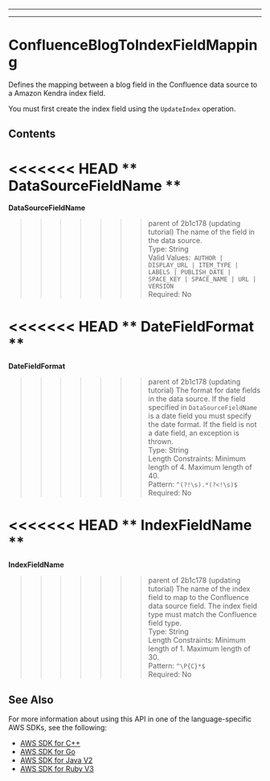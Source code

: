 --------

--------

# ConfluenceBlogToIndexFieldMapping<a name="API_ConfluenceBlogToIndexFieldMapping"></a>

Defines the mapping between a blog field in the Confluence data source to a Amazon Kendra index field\.

You must first create the index field using the `UpdateIndex` operation\. 

## Contents<a name="API_ConfluenceBlogToIndexFieldMapping_Contents"></a>

<<<<<<< HEAD
 ** DataSourceFieldName **   <a name="Kendra-Type-ConfluenceBlogToIndexFieldMapping-DataSourceFieldName"></a>
=======
 **DataSourceFieldName**   <a name="Kendra-Type-ConfluenceBlogToIndexFieldMapping-DataSourceFieldName"></a>
>>>>>>> parent of 2b1c178 (updating tutorial)
The name of the field in the data source\.   
Type: String  
Valid Values:` AUTHOR | DISPLAY_URL | ITEM_TYPE | LABELS | PUBLISH_DATE | SPACE_KEY | SPACE_NAME | URL | VERSION`   
Required: No

<<<<<<< HEAD
 ** DateFieldFormat **   <a name="Kendra-Type-ConfluenceBlogToIndexFieldMapping-DateFieldFormat"></a>
=======
 **DateFieldFormat**   <a name="Kendra-Type-ConfluenceBlogToIndexFieldMapping-DateFieldFormat"></a>
>>>>>>> parent of 2b1c178 (updating tutorial)
The format for date fields in the data source\. If the field specified in `DataSourceFieldName` is a date field you must specify the date format\. If the field is not a date field, an exception is thrown\.  
Type: String  
Length Constraints: Minimum length of 4\. Maximum length of 40\.  
Pattern: `^(?!\s).*(?<!\s)$`   
Required: No

<<<<<<< HEAD
 ** IndexFieldName **   <a name="Kendra-Type-ConfluenceBlogToIndexFieldMapping-IndexFieldName"></a>
=======
 **IndexFieldName**   <a name="Kendra-Type-ConfluenceBlogToIndexFieldMapping-IndexFieldName"></a>
>>>>>>> parent of 2b1c178 (updating tutorial)
The name of the index field to map to the Confluence data source field\. The index field type must match the Confluence field type\.  
Type: String  
Length Constraints: Minimum length of 1\. Maximum length of 30\.  
Pattern: `^\P{C}*$`   
Required: No

## See Also<a name="API_ConfluenceBlogToIndexFieldMapping_SeeAlso"></a>

For more information about using this API in one of the language\-specific AWS SDKs, see the following:
+  [ AWS SDK for C\+\+](https://docs.aws.amazon.com/goto/SdkForCpp/kendra-2019-02-03/ConfluenceBlogToIndexFieldMapping) 
+  [ AWS SDK for Go](https://docs.aws.amazon.com/goto/SdkForGoV1/kendra-2019-02-03/ConfluenceBlogToIndexFieldMapping) 
+  [ AWS SDK for Java V2](https://docs.aws.amazon.com/goto/SdkForJavaV2/kendra-2019-02-03/ConfluenceBlogToIndexFieldMapping) 
+  [ AWS SDK for Ruby V3](https://docs.aws.amazon.com/goto/SdkForRubyV3/kendra-2019-02-03/ConfluenceBlogToIndexFieldMapping) 